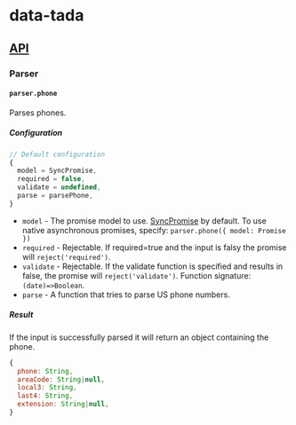 # data-tada

## [API](api.md)

### Parser

#### `parser.phone`

Parses phones.

##### Configuration
```js
// Default configuration
{
  model = SyncPromise,
  required = false,
  validate = undefined,
  parse = parsePhone,
}
```

- `model` - The promise model to use.  [SyncPromise](api.sync-promise.md) by default.  To use native asynchronous promises, specify: `parser.phone({ model: Promise })`
- `required` - Rejectable.  If required=true and the input is falsy the promise will `reject('required')`.
- `validate` - Rejectable.  If the validate function is specified and results in false, the promise will `reject('validate')`.  Function signature: `(date)=>Boolean`.
- `parse` - A function that tries to parse US phone numbers.

##### Result
If the input is successfully parsed it will return an object containing the phone.
```js
{
  phone: String,
  areaCode: String|null,
  local3: String,
  last4: String,
  extension: String|null,
}
```
